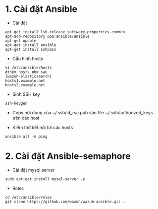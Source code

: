 # 1. Cài đặt Ansible

* Cài đặt

```
apt-get install lsb-release software-properties-common 
apt-add-repository ppa:ansible/ansible
apt-get update
apt-get install ansible
apt-get install sshpass
```

* Cấu hình hosts

```
vi /etc/ansible/hosts
#thêm hosts như sau
[wazuh-elasticsearch]
hosts1.example.net
hosts2.example.net
```

* Sinh SSH key

```
ssh-keygen
```

* Copy nội dung của ~/.ssh/id\_rsa.pub  vào file ~/.ssh/authorized\_keys trên các host

* Kiểm thử kết nối tới các hosts

```
ansible all -m ping
```

# 2. Cài đặt Ansible-semaphore

* Cài đặt mysql server

```
sudo apt-get install mysql-server -y
```

* Roles

```
cd /etc/ansible/roles
git clone https://github.com/wazuh/wazuh-ansible.git .
```



